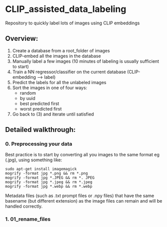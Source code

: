 # CLIP_assisted_data_labeling
Repository to quickly label lots of images using CLIP embeddings

## Overview:
1. Create a database from a root_folder of images
2. CLIP-embed all the images in the database
3. Manually label a few images (10 minutes of labeling is usually sufficient to start)
4. Train a NN regressor/classifier on the current database (CLIP-embedding --> label)
5. Predict the labels for all the unlabeled images
6. Sort the images in one of four ways:
    - random
    - by uuid
    - best predicted first
    - worst predicted first
7. Go back to (3) and iterate until satisfied


## Detailed walkthrough:

### 0. Preprocessing your data
Best practice is to start by converting all you images to the same format eg (.jpg), using something like:

```
sudo apt-get install imagemagick
mogrify -format jpg *.png && rm *.png
mogrify -format jpg *.JPEG && rm *. JPEG
mogrify -format jpg *.jpeg && rm *.jpeg
mogrify -format jpg *.webp && rm *.webp
```

Metadata files (such as .txt prompt files or .npy files) that have the same basename (but different extension) as the image files can remain and will be handled correctly.


### 1. 01_rename_files
